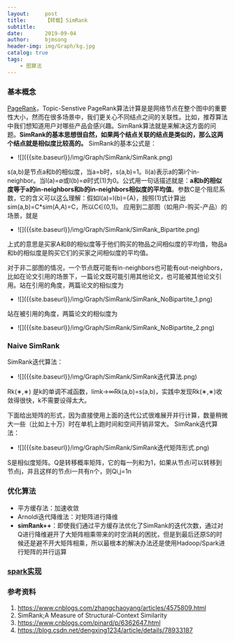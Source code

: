 ```yaml
---
layout:     post
title:      【转载】SimRank
subtitle:   
date:       2019-09-04
author:     bjmsong
header-img: img/Graph/kg.jpg
catalog: true
tags:
    - 图算法
---
```


### 基本概念
[PageRank](https://bjmsong.github.io/2019/09/04/PageRank/)，Topic-Senstive PageRank算法计算是是网络节点在整个图中的重要性大小，然而在很多场景中，我们更关心不同结点之间的关联性。比如，推荐算法中我们想知道用户对哪些产品会感兴趣。SimRank算法就是来解决这方面的问题。**SimRank的基本思想很自然，如果两个结点关联的结点是类似的，那么这两个结点就是相似度比较高的。**
SimRank的基本公式是：

<ul> 
<li markdown="1"> 
![]({{site.baseurl}}/img/Graph/SimRank/SimRank.png) 
</li> 
</ul> 

s(a,b)是节点a和b的相似度，当a=b时，s(a,b)=1。Ii(a)表示a的第i个in-neighbor。当I(a)=∅或I(b)=∅时式(1)为0。公式用一句话描述就是：**a和b的相似度等于a的in-neighbors和b的in-neighbors相似度的平均值**。参数C是个阻尼系数，它的含义可以这么理解：假如I(a)=I(b)={A}，按照(1)式计算出sim(a,b)=C*sim(A,A)=C，所以C∈(0,1)。
应用到二部图（如用户-购买-产品）的场景，就是

<ul> 
<li markdown="1"> 
![]({{site.baseurl}}/img/Graph/SimRank/SimRank_Bipartite.png) 
</li> 
</ul> 

上式的意思是买家A和B的相似度等于他们购买的物品之间相似度的平均值，物品a和b的相似度是购买它们的买家之间相似度的平均值。

对于非二部图的情况，一个节点既可能有in-neighbors也可能有out-neighbors，比如在论文引用的场景下，一篇论文既可能引用其他论文，也可能被其他论文引用。站在引用的角度，两篇论文的相似度为
<ul> 
<li markdown="1"> 
![]({{site.baseurl}}/img/Graph/SimRank/SimRank_NoBipartite_1.png) 
</li> 
</ul> 


站在被引用的角度，两篇论文的相似度为
<ul> 
<li markdown="1"> 
![]({{site.baseurl}}/img/Graph/SimRank/SimRank_NoBipartite_2.png) 
</li> 
</ul> 

### Naive SimRank
SimRank迭代算法：
<ul> 
<li markdown="1"> 
![]({{site.baseurl}}/img/Graph/SimRank/SimRank迭代算法.png) 
</li> 
</ul> 


Rk(∗,∗) 是k的单调不减函数，limk→∞Rk(a,b)=s(a,b)，实践中发现Rk(∗,∗)收敛得很快，k不需要设得太大。

下面给出矩阵的形式，因为直接使用上面的迭代公式很难展开并行计算，数量稍微大一些（比如上十万）时在单机上跑时间和空间开销非常大。
SimRank迭代算法：
<ul> 
<li markdown="1"> 
![]({{site.baseurl}}/img/Graph/SimRank/SimRank迭代矩阵形式.png) 
</li> 
</ul> 

S是相似度矩阵。Q是转移概率矩阵，它的每一列和为1，如果从节点i可以转移到节点j，并且这样的节点i一共有n个，则Qi,j=1n

### 优化算法
- 平方缓存法：加速收敛
- Arnoldi迭代降维法：对矩阵进行降维
- **simRank++**：即使我们通过平方缓存法优化了SimRank的迭代次数，通过对Q进行降维避开了大矩阵相乘带来的时空消耗的困扰，但是到最后还原S的时候还是避不开大矩阵相乘，所以最根本的解决办法还是使用Hadoop/Spark进行矩阵的并行运算



### [spark实现](https://github.com/thunderain-project/examples)



### 参考资料

1. https://www.cnblogs.com/zhangchaoyang/articles/4575809.html
2. SimRank;A Measure of Structural-Context Similarity
3. https://www.cnblogs.com/pinard/p/6362647.html
4. https://blog.csdn.net/dengxing1234/article/details/78933187